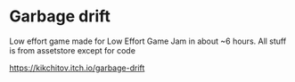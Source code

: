 # Garbage drift

Low effort game made for Low Effort Game Jam in about ~6 hours. All stuff is from assetstore except for code

https://kikchitov.itch.io/garbage-drift
